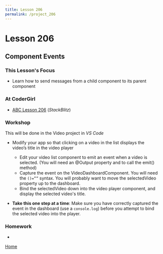 ```yaml
---
title: Lesson 206
permalink: /project_206
---
```


# Lesson 206

## Component Events

### This Lesson's Focus
* Learn how to send messages from a child component to its parent component

### At CoderGirl

* [ABC Lesson 206]() (_StackBlitz_)

### Workshop
This will be done in the Video project in _VS Code_

* Modify your app so that clicking on a video in the list displays the video’s title in the video player
  * Edit your video list component to emit an event when a video is selected. (You will need an @Output property and to call the emit() method)
  * Capture the event on the VideoDashboardComponent. You will need the `()=””` syntax. You will probably want to move the selectedVideo property up to the dashboard.
  * Bind the selectedVideo down into the video player component, and display the selected video's title. 

* **Take this one step at a time**: Make sure you have correctly captured the event in the dashboard (use a `console.log`) before you attempt to bind the selected video into the player. 


### Homework
*

[Home]( /web_group_cohort/project_track )
